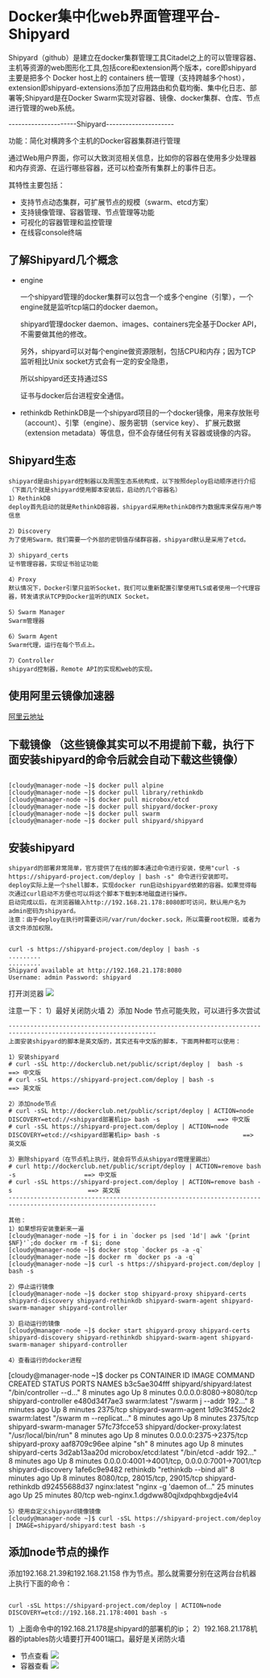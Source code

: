 # Docker集中化web界面管理平台-Shipyard

Shipyard（github）是建立在docker集群管理工具Citadel之上的可以管理容器、主机等资源的web图形化工具,包括core和extension两个版本，core即shipyard主要是把多个 Docker host上的 containers 统一管理（支持跨越多个host），extension即shipyard-extensions添加了应用路由和负载均衡、集中化日志、部署等;Shipyard是在Docker Swarm实现对容器、镜像、docker集群、仓库、节点进行管理的web系统。

---------------------Shipyard---------------------

功能：简化对横跨多个主机的Docker容器集群进行管理

通过Web用户界面，你可以大致浏览相关信息，比如你的容器在使用多少处理器和内存资源、在运行哪些容器，还可以检查所有集群上的事件日志。

其特性主要包括：

* 支持节点动态集群，可扩展节点的规模（swarm、etcd方案）
* 支持镜像管理、容器管理、节点管理等功能
* 可视化的容器管理和监控管理
* 在线容console终端


## 了解Shipyard几个概念
	
* engine

    一个shipyard管理的docker集群可以包含一个或多个engine（引擎），一个engine就是监听tcp端口的docker daemon。

    shipyard管理docker daemon、images、containers完全基于Docker API，不需要做其他的修改。

    另外，shipyard可以对每个engine做资源限制，包括CPU和内存；因为TCP监听相比Unix socket方式会有一定的安全隐患，

    所以shipyard还支持通过SS

    证书与docker后台进程安全通信。
  
* rethinkdb
    RethinkDB是一个shipyard项目的一个docker镜像，用来存放账号（account）、引擎（engine）、服务密钥（service key）、
    扩展元数据（extension metadata）等信息，但不会存储任何有关容器或镜像的内容。

## Shipyard生态
    shipyard是由shipyard控制器以及周围生态系统构成，以下按照deploy启动顺序进行介绍（下面几个就是shipyard使用脚本安装后，启动的几个容器名）
    1）RethinkDB
    deploy首先启动的就是RethinkDB容器，shipyard采用RethinkDB作为数据库来保存用户等信息
    
    2）Discovery
    为了使用Swarm，我们需要一个外部的密钥值存储群容器，shipyard默认是采用了etcd。
    
    3）shipyard_certs
    证书管理容器，实现证书验证功能
    
    4）Proxy
    默认情况下，Docker引擎只监听Socket，我们可以重新配置引擎使用TLS或者使用一个代理容器，转发请求从TCP到Docker监听的UNIX Socket。
    
    5）Swarm Manager
    Swarm管理器
    
    6）Swarm Agent
    Swarm代理，运行在每个节点上。
    
    7）Controller
    shipyard控制器，Remote API的实现和web的实现。
## 使用阿里云镜像加速器 
[阿里云地址](https://cr.console.aliyun.com/#/accelerator)
## 下载镜像 （这些镜像其实可以不用提前下载，执行下面安装shipyard的命令后就会自动下载这些镜像）
<pre><code>
[cloudy@manager-node ~]$ docker pull alpine
[cloudy@manager-node ~]$ docker pull library/rethinkdb
[cloudy@manager-node ~]$ docker pull microbox/etcd
[cloudy@manager-node ~]$ docker pull shipyard/docker-proxy
[cloudy@manager-node ~]$ docker pull swarm
[cloudy@manager-node ~]$ docker pull shipyard/shipyard
</code></pre>
## 安装shipyard
    shipyard的部署非常简单，官方提供了在线的脚本通过命令进行安装，使用"curl -s https://shipyard-project.com/deploy | bash -s" 命令进行安装即可。
    deploy实际上是一个shell脚本，实现docker run启动shipyard依赖的容器。如果觉得每次通过curl启动不方便也可以将这个脚本下载到本地磁盘进行操作。
    启动完成以后，在浏览器输入http://192.168.21.178:8080即可访问，默认用户名为admin密码为shipyard。
    注意：由于deploy在执行时需要访问/var/run/docker.sock，所以需要root权限，或者为该文件添加权限。
<pre><code>    
curl -s https://shipyard-project.com/deploy | bash -s
.........
.........
Shipyard available at http://192.168.21.178:8080
Username: admin Password: shipyard
</code></pre>

打开浏览器
![](images/docker_shipyard/docker-shipyard-home.png)

	
注意一下：
    1）最好关闭防火墙
    2）添加 Node 节点可能失败，可以进行多次尝试
    
    ---------------------------------------------------------------------------------------------------------------
    上面安装shipyard的脚本是英文版的，其实还有中文版的脚本，下面两种都可以使用：
    
    1）安装shipyard
    # curl -sSL http://dockerclub.net/public/script/deploy |  bash -s                      ==> 中文版
    # curl -sSL https://shipyard-project.com/deploy | bash -s                              ==> 英文版
    
    2）添加node节点
    # curl -sSL http://dockerclub.net/public/script/deploy | ACTION=node DISCOVERY=etcd://<shipyard部署机ip> bash -s                ==> 中文版
    # curl -sSL https://shipyard-project.com/deploy | ACTION=node DISCOVERY=etcd://<shipyard部署机ip> bash -s                       ==> 英文版
    
    3）删除shipyard（在节点机上执行，就会将节点从shipyard管理里踢出）
    # curl http://dockerclub.net/public/script/deploy | ACTION=remove bash -s                   ==> 中文版
    # curl -sSL https://shipyard-project.com/deploy | ACTION=remove bash -s                     ==> 英文版
    ---------------------------------------------------------------------------------------------------------------
    
    其他：
    1）如果想将安装重新来一遍
    [cloudy@manager-node ~]$ for i in `docker ps |sed '1d'| awk '{print $NF}'`;do docker rm -f $i; done
    [cloudy@manager-node ~]$ docker stop `docker ps -a -q`
    [cloudy@manager-node ~]$ docker rm `docker ps -a -q`
    [cloudy@manager-node ~]$ curl -s https://shipyard-project.com/deploy | bash -s
    
    2）停止运行镜像
    [cloudy@manager-node ~]$ docker stop shipyard-proxy shipyard-certs shipyard-discovery shipyard-rethinkdb shipyard-swarm-agent shipyard-swarm-manager shipyard-controller
    
    3）启动运行的镜像
    [cloudy@manager-node ~]$ docker start shipyard-proxy shipyard-certs shipyard-discovery shipyard-rethinkdb shipyard-swarm-agent shipyard-swarm-manager shipyard-controller
    
    4）查看运行的docker进程
   [cloudy@manager-node ~]$ docker ps
        CONTAINER ID        IMAGE                          COMMAND                  CREATED             STATUS              PORTS                                            NAMES
        b3c5ae304fff        shipyard/shipyard:latest       "/bin/controller --d…"   8 minutes ago       Up 8 minutes        0.0.0.0:8080->8080/tcp                           shipyard-controller
        e480d34f7ae3        swarm:latest                   "/swarm j --addr 192…"   8 minutes ago       Up 8 minutes        2375/tcp                                         shipyard-swarm-agent
        1d9c3f452dc2        swarm:latest                   "/swarm m --replicat…"   8 minutes ago       Up 8 minutes        2375/tcp                                         shipyard-swarm-manager
        57fc73fcce53        shipyard/docker-proxy:latest   "/usr/local/bin/run"     8 minutes ago       Up 8 minutes        0.0.0.0:2375->2375/tcp                           shipyard-proxy
        aaf8709c96ee        alpine                         "sh"                     8 minutes ago       Up 8 minutes                                                         shipyard-certs
        3d2ab13aa20d        microbox/etcd:latest           "/bin/etcd -addr 192…"   8 minutes ago       Up 8 minutes        0.0.0.0:4001->4001/tcp, 0.0.0.0:7001->7001/tcp   shipyard-discovery
        1afe6c9e9482        rethinkdb                      "rethinkdb --bind all"   8 minutes ago       Up 8 minutes        8080/tcp, 28015/tcp, 29015/tcp                   shipyard-rethinkdb
        d92455688d37        nginx:latest                   "nginx -g 'daemon of…"   25 minutes ago      Up 25 minutes       80/tcp                                           web-nginx.1.dgdww80qjlxdpqhbxgdje4vl4
            
    5）使用自定义shipyard镜像镜像
    [cloudy@manager-node ~]$ curl -sSL https://shipyard-project.com/deploy | IMAGE=shipyard/shipyard:test bash -s

## 添加node节点的操作
添加192.168.21.39和192.168.21.158 作为节点。那么就需要分别在这两台台机器上执行下面的命令：
<pre><code>
curl -sSL https://shipyard-project.com/deploy | ACTION=node DISCOVERY=etcd://192.168.21.178:4001 bash -s
</code></pre>
 
1）上面命令中的192.168.21.178是shipyard的部署机的ip；
2）192.168.21.178机器的iptables防火墙要打开4001端口。最好是关闭防火墙
  
* 节点查看
![](images/docker_shipyard/docker-shipyard-node.png)
* 容器查看
![](images/docker_shipyard/docker-shipyard-container.png)